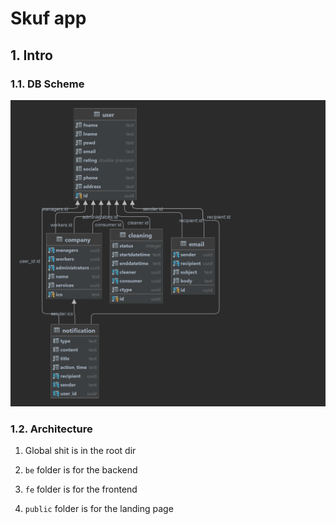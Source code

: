# Skuf app

## 1. Intro

### 1.1. DB Scheme

![DB Scheme](./public/images/db-scheme.png)

### 1.2. Architecture

1. Global shit is in the root dir

2. `be` folder is for the backend

3. `fe` folder is for the frontend

4. `public` folder is for the landing page 
